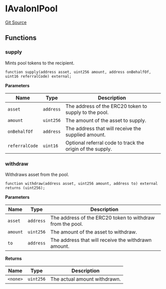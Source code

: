 # IAvalonIPool
[Git Source](https://github.com/bob-collective/bob/blob/master/src/gateway/strategy/AvalonStrategy.sol)


## Functions
### supply

Mints pool tokens to the recipient.


```solidity
function supply(address asset, uint256 amount, address onBehalfOf, uint16 referralCode) external;
```
**Parameters**

|Name|Type|Description|
|----|----|-----------|
|`asset`|`address`|The address of the ERC20 token to supply to the pool.|
|`amount`|`uint256`|The amount of the asset to supply.|
|`onBehalfOf`|`address`|The address that will receive the supplied amount.|
|`referralCode`|`uint16`|Optional referral code to track the origin of the supply.|


### withdraw

Withdraws asset from the pool.


```solidity
function withdraw(address asset, uint256 amount, address to) external returns (uint256);
```
**Parameters**

|Name|Type|Description|
|----|----|-----------|
|`asset`|`address`|The address of the ERC20 token to withdraw from the pool.|
|`amount`|`uint256`|The amount of the asset to withdraw.|
|`to`|`address`|The address that will receive the withdrawn amount.|

**Returns**

|Name|Type|Description|
|----|----|-----------|
|`<none>`|`uint256`|The actual amount withdrawn.|


